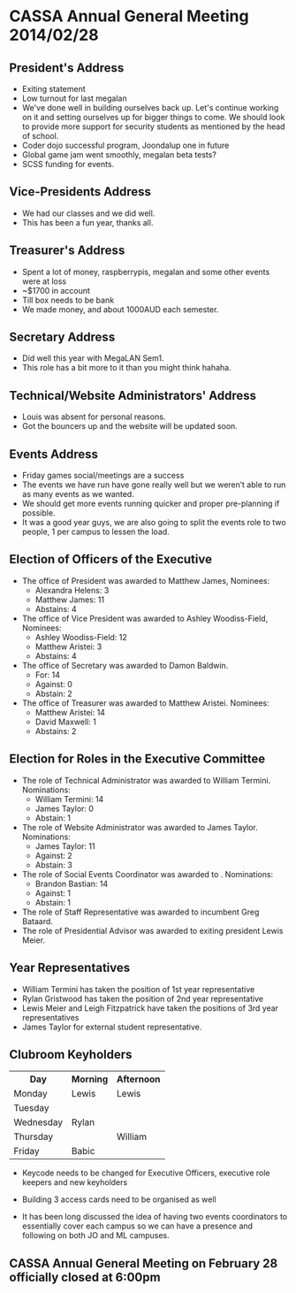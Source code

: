 CASSA Annual General Meeting 2014/02/28
=======================================
President's Address
-------------------
* Exiting statement
* Low turnout for last megalan
* We've done well in building ourselves back up. Let's continue working on it and setting ourselves up for bigger things to come. We should look to provide more support for security students as mentioned by the head of school.
* Coder dojo successful program, Joondalup one in future
* Global game jam went smoothly, megalan beta tests?
* SCSS funding for events.

Vice-Presidents Address
-----------------------
* We had our classes and we did well.
* This has been a fun year, thanks all.

Treasurer's Address
-------------------
* Spent a lot of money, raspberrypis, megalan and some other events were at loss
* ~$1700 in account
* Till box needs to be bank
* We made money, and about 1000AUD each semester.

Secretary Address
-----------------
* Did well this year with MegaLAN Sem1.
* This role has a bit more to it than you might think hahaha.

Technical/Website Administrators' Address
-----------------------------------------
* Louis was absent for personal reasons.
* Got the bouncers up and the website will be updated soon.


Events Address
--------------
* Friday games social/meetings are a success
* The events we have run have gone really well but we weren’t able to run as many events as we wanted.
* We should get more events running quicker and proper pre-planning if possible.
* It was a good year guys, we are also going to split the events role to two people, 1 per campus to lessen the load.


Election of Officers of the Executive
-------------------------------------
* The office of President was awarded to Matthew James, Nominees:
	+ Alexandra Helens: 3
	+ Matthew James: 11
	+ Abstains: 4
* The office of Vice President was awarded to Ashley Woodiss-Field, Nominees:
	+ Ashley Woodiss-Field: 12
	+ Matthew Aristei: 3
	+ Abstains: 4
* The office of Secretary was awarded to Damon Baldwin.
	+ For: 14
	+ Against: 0
	+ Abstain: 2
* The office of Treasurer was awarded to Matthew Aristei. Nominees:
	+ Matthew Aristei: 14
	+ David Maxwell: 1
	+ Abstains: 2

Election for Roles in the Executive Committee
---------------------------------------------
* The role of Technical Administrator was awarded to William Termini. Nominations:
	+ William Termini: 14
	+ James Taylor: 0
	+ Abstain: 1
* The role of Website Administrator was awarded to James Taylor. Nominations:
	+ James Taylor: 11
	+ Against: 2
	+ Abstain: 3
* The role of Social Events Coordinator was awarded to . Nominations:
	+ Brandon Bastian: 14
	+ Against: 1
	+ Abstain: 1
* The role of Staff Representative was awarded to incumbent Greg Bataard.
* The role of Presidential Advisor was awarded to exiting president Lewis Meier.

Year Representatives
---------------------
* William Termini has taken the position of 1st year representative
* Rylan Gristwood has taken the position of 2nd year representative
* Lewis Meier and Leigh Fitzpatrick have taken the positions of 3rd year representatives
* James Taylor for external student representative.

Clubroom Keyholders
-------------------
<table>
		<tr><th>Day</th><th>Morning</th><th>Afternoon</th></tr>
		<tr><td>Monday</td><td>Lewis</td><td>Lewis</td></tr>
		<tr><td>Tuesday</td><td></td><td></td></tr>
		<tr><td>Wednesday</td><td>Rylan</td><td></td></tr>
		<tr><td>Thursday</td><td></td><td>William</td></tr>
		<tr><td>Friday</td><td>Babic</td><td></td></tr>
</table>

* Keycode needs to be changed for Executive Officers, executive role keepers and new keyholders
* Building 3 access cards need to be organised as well

* It has been long discussed the idea of having two events coordinators to essentially cover each campus so we can have a presence and following on both JO and ML campuses.

CASSA Annual General Meeting on February 28 officially closed at 6:00pm
-----------------------------------------------------------------------























